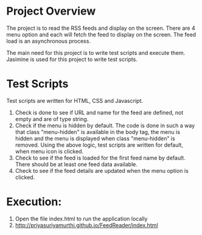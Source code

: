 # Project Overview

The project is to read the RSS feeds and display on the screen. There are 4 menu option and each will fetch the feed to display on the screen. 
The feed load is an asynchronous process. 

The main need for this project is to write test scripts and execute them.
Jasimine is used for this project to write test scripts.

# Test Scripts

Test scripts are written for HTML, CSS and Javascript.
1. Check is done to see if URL and name for the feed are defined, not empty and are of type string.
2. Check if the menu is hidden by default. The code is done in such a
way that class "menu-hidden" is available in the body tag, the menu is hidden and the menu is displayed when class "menu-hidden" is removed. 
Using the above logic, test scripts are written for default, when menu 
icon is clicked.
3. Check to see if the feed is loaded for the first feed name by default. 
There should be at least one feed data available.
4. Check to see if the feed details are updated when the menu option is clicked.

# Execution: 

1. Open the file index.html to run the application locally
2. http://priyasuriyamurthi.github.io/FeedReader/index.html
